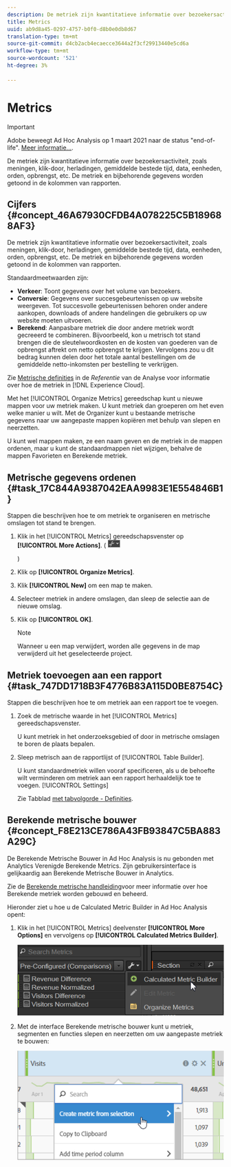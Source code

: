 ```yaml
---
description: De metriek zijn kwantitatieve informatie over bezoekersactiviteit, zoals meningen, klik-door, herladingen, gemiddelde bestede tijd, data, eenheden, orden, opbrengst, etc. De metriek en bijbehorende gegevens worden getoond in de kolommen van rapporten.
title: Metrics
uuid: ab9d8a45-0297-4757-b0f0-d8b0e0db8d67
translation-type: tm+mt
source-git-commit: d4cb2acb4ecaecce3644a2f3cf29913440e5cd6a
workflow-type: tm+mt
source-wordcount: '521'
ht-degree: 3%

---
```



# Metrics

>[!IMPORTANT]
>
>Adobe beweegt Ad Hoc Analysis op 1 maart 2021 naar de status &quot;end-of-life&quot;. [Meer informatie...](https://adobe.ly/discoverworkspace).

De metriek zijn kwantitatieve informatie over bezoekersactiviteit, zoals meningen, klik-door, herladingen, gemiddelde bestede tijd, data, eenheden, orden, opbrengst, etc. De metriek en bijbehorende gegevens worden getoond in de kolommen van rapporten.

## Cijfers {#concept_46A67930CFDB4A078225C5B189688AF3}

De metriek zijn kwantitatieve informatie over bezoekersactiviteit, zoals meningen, klik-door, herladingen, gemiddelde bestede tijd, data, eenheden, orden, opbrengst, etc. De metriek en bijbehorende gegevens worden getoond in de kolommen van rapporten.

Standaardmeetwaarden zijn:

* **Verkeer**: Toont gegevens over het volume van bezoekers.
* **Conversie**: Gegevens over succesgebeurtenissen op uw website weergeven. Tot succesvolle gebeurtenissen behoren onder andere aankopen, downloads of andere handelingen die gebruikers op uw website moeten uitvoeren.
* **Berekend**: Aanpasbare metriek die door andere metriek wordt gecreeerd te combineren. Bijvoorbeeld, kon u metrisch tot stand brengen die de sleutelwoordkosten en de kosten van goederen van de opbrengst aftrekt om netto opbrengst te krijgen. Vervolgens zou u dit bedrag kunnen delen door het totale aantal bestellingen om de gemiddelde netto-inkomsten per bestelling te verkrijgen.

Zie [Metrische definities](https://docs.adobe.com/content/help/en/analytics/components/variables/metrics/metricslist.html) in de *Referentie* van de Analyse voor informatie over hoe de metriek in [!DNL Experience Cloud].

Met het [!UICONTROL Organize Metrics] gereedschap kunt u nieuwe mappen voor uw metriek maken. U kunt metriek dan groeperen om het even welke manier u wilt. Met de Organizer kunt u bestaande metrische gegevens naar uw aangepaste mappen kopiëren met behulp van slepen en neerzetten.

U kunt wel mappen maken, ze een naam geven en de metriek in de mappen ordenen, maar u kunt de standaardmappen niet wijzigen, behalve de mappen Favorieten en Berekende metriek.

## Metrische gegevens ordenen {#task_17C844A9387042EAA9983E1E554846B1}

Stappen die beschrijven hoe te om metriek te organiseren en metrische omslagen tot stand te brengen.

<!-- 

t_organize_metrics.xml

 -->

1. Klik in het [!UICONTROL Metrics] gereedschapsvenster op **[!UICONTROL More Actions]**. (  ![](assets/tools_icon.png)

   )
1. Klik op **[!UICONTROL Organize Metrics]**.
1. Klik **[!UICONTROL New]** om een map te maken.
1. Selecteer metriek in andere omslagen, dan sleep de selectie aan de nieuwe omslag.
1. Klik op **[!UICONTROL OK]**.

   >[!NOTE]
   >
   >Wanneer u een map verwijdert, worden alle gegevens in de map verwijderd uit het geselecteerde project.

## Metriek toevoegen aan een rapport {#task_747DD1718B3F4776B83A115D0BE8754C}

Stappen die beschrijven hoe te om metriek aan een rapport toe te voegen.

<!-- 

t_add_metrics_dsc.xml

 -->

1. Zoek de metrische waarde in het [!UICONTROL Metrics] gereedschapsvenster.

   U kunt metriek in het onderzoeksgebied of door in metrische omslagen te boren de plaats bepalen.

1. Sleep metrisch aan de rapportlijst of [!UICONTROL Table Builder].

   U kunt standaardmetriek willen vooraf specificeren, als u de behoefte wilt verminderen om metriek aan een rapport herhaaldelijk toe te voegen. [!UICONTROL Settings]

   Zie Tabblad [met tabvolgorde - Definities](/help/analyze/ad-hoc-analysis/c-global-settings.md#reference_FB9BADD7E3DA42C1BB2A02A6E9D5C1CF).

## Berekende metrische bouwer {#concept_F8E213CE786A43FB93847C5BA883A29C}

De Berekende Metrische Bouwer in Ad Hoc Analysis is nu gebonden met Analytics Verenigde Berekende Metrics. Zijn gebruikersinterface is gelijkaardig aan Berekende Metrische Bouwer in Analytics.

<!-- 

c_calc_metric_builder.xml

 -->

Zie de [Berekende metrische handleiding](https://docs.adobe.com/content/help/nl-NL/analytics/components/calculated-metrics/cm-overview.html)voor meer informatie over hoe Berekende metriek worden gebouwd en beheerd.

Hieronder ziet u hoe u de Calculated Metric Builder in Ad Hoc Analysis opent:

1. Klik in het [!UICONTROL Metrics] deelvenster **[!UICONTROL More Options]** en vervolgens op **[!UICONTROL Calculated Metrics Builder]**.

   ![](assets/more_options_calc.png)

1. Met de interface Berekende metrische bouwer kunt u metriek, segmenten en functies slepen en neerzetten om uw aangepaste metriek te bouwen:

   ![](assets/calc_metrics.png)

